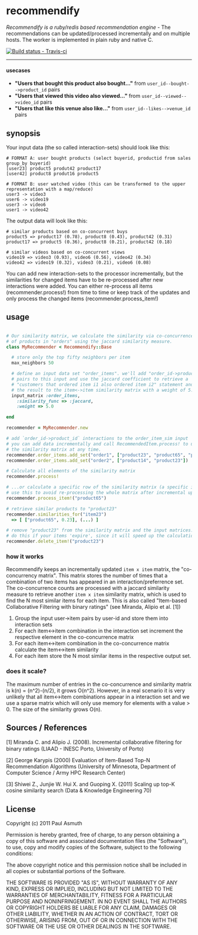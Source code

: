 recommendify
============

_Recommendify is a ruby/redis based recommendation engine_  - The recommendations can be updated/processed incrementally and on multiple hosts. The worker is implemented in plain ruby and native C.

[ ![Build status - Travis-ci](https://secure.travis-ci.org/paulasmuth/recommendify.png) ](http://travis-ci.org/paulasmuth/recommendify)

---

#### usecases

+ __"Users that bought this product also bought..."__ from `user_id--bought-->product_id` pairs
+ __"Users that viewed this video also viewed..."__ from `user_id--viewed-->video_id` pairs
+ __"Users that like this venue also like..."__ from `user_id--likes-->venue_id` pairs


synopsis
--------

Your input data (the so called interaction-sets) should look like this:

```
# FORMAT A: user bought products (select buyerid, productid from sales group_by buyerid)
[user23] product5 produt42 product17
[user42] product8 produt16 product5

# FORMAT B: user watched video (this can be transformed to the upper representation with a map/reduce)
user3 -> video3
user6 -> video19
user3 -> video6
user1 -> video42
```

The output data will look like this:

```
# similar products based on co-concurrent buys
product5 => product17 (0.78), product8 (0.43), product42 (0.31)
product17 => product5 (0.36), product8 (0.21), product42 (0.18)

# similar videos based on co-concurrent views
video19 => video3 (0.93), video6 (0.56), video42 (0.34)
video42 => video19 (0.32), video3 (0.21), video6 (0.08)
```

You can add new interaction-sets to the processor incrementally, but the similarities for changed items have to be re-processed after new interactions were added. You can either re-process all items (recommender.process!) from time to time or keep track of the updates and only process the changed items (recommender.process_item!)


usage
-----

```ruby

# Our similarity matrix, we calculate the similarity via co-concurrence
# of products in "orders" using the jaccard similarity measure.
class MyRecommender < Recommendify::Base

  # store only the top fifty neighbors per item
  max_neighbors 50

  # define an input data set "order_items". we'll add "order_id->product_id"
  # pairs to this input and use the jaccard coefficient to retrieve a
  # "customers that ordered item i1 also ordered item i2" statement and apply
  # the result to the item<->item similarity matrix with a weight of 5.0
  input_matrix :order_items,
    :similarity_func => :jaccard,
    :weight => 5.0

end

recommender = MyRecommender.new

# add `order_id->product_id` interactions to the order_item_sim input
# you can add data incrementally and call RecommendedItem.process! to update
# the similarity matrix at any time.
recommender.order_items.add_set("order1", ["product23", "product65", "productm23"])
recommender.order_items.add_set("order2", ["product14", "product23"])

# Calculate all elements of the similarity matrix
recommender.process!

# ...or calculate a specific row of the similarity matrix (a specific item)
# use this to avoid re-processing the whole matrix after incremental updates
recommender.process_item!("product65")

# retrieve similar products to "product23"
recommender.similarities_for("item23")
  => [ ["product65", 0.23], (...) ]

# remove "product23" from the similarity matrix and the input matrices. you should
# do this if your items 'expire', since it will speed up the calculation
recommender.delete_item!("product23")
```

### how it works

Recommendify keeps an incrementally updated `item x item` matrix, the "co-concurrency matrix". This matrix stores the number of times that a combination of two items has appeared in an interaction/preferrence set. The co-concurrence counts are processed with a jaccard similarity measure to retrieve another `item x item` similarity matrix, which is used to find the N most similar items for each item. This is also called "Item-based Collaborative Filtering with binary ratings" (see Miranda, Alipio et al. [1])

1. Group the input user->item pairs by user-id and store them into interaction sets
2. For each item<->item combination in the interaction set increment the respective element in the co-concurrence matrix
3. For each item<->item combination in the co-concurrence matrix calculate the item<->item similarity
3. For each item store the N most similar items in the respective output set.


### does it scale?

The maximum number of entries in the co-concurrence and similarity matrix is k(n) = (n^2)-(n/2), it grows O(n^2). However, in a real scenario it is very unlikely that all item<->item combinations appear in a interaction set and we use a sparse matrix which will only use memory for elements with a value > 0. The size of the similarity grows O(n).



Sources / References
--------------------

[1] Miranda C. and Alipio J. (2008). Incremental collaborative ﬁltering for binary ratings (LIAAD - INESC Porto, University of Porto)

[2] George Karypis (2000) Evaluation of Item-Based Top-N Recommendation Algorithms (University of Minnesota, Department of Computer Science / Army HPC Research Center)

[3] Shiwei Z., Junjie W. Hui X. and Guoping X. (2011) Scaling up top-K cosine similarity search (Data & Knowledge Engineering 70)



License
-------

Copyright (c) 2011 Paul Asmuth

Permission is hereby granted, free of charge, to any person obtaining a copy of this software and associated documentation files (the "Software"), to use, copy and modify copies of the Software, subject to the following conditions:

The above copyright notice and this permission notice shall be included in all copies or substantial portions of the Software.

THE SOFTWARE IS PROVIDED "AS IS", WITHOUT WARRANTY OF ANY KIND, EXPRESS OR IMPLIED, INCLUDING BUT NOT LIMITED TO THE WARRANTIES OF MERCHANTABILITY, FITNESS FOR A PARTICULAR PURPOSE AND NONINFRINGEMENT. IN NO EVENT SHALL THE AUTHORS OR COPYRIGHT HOLDERS BE LIABLE FOR ANY CLAIM, DAMAGES OR OTHER LIABILITY, WHETHER IN AN ACTION OF CONTRACT, TORT OR OTHERWISE, ARISING FROM, OUT OF OR IN CONNECTION WITH THE SOFTWARE OR THE USE OR OTHER DEALINGS IN THE SOFTWARE.
